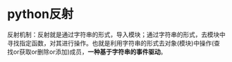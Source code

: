 # python反射
反射机制：反射就是通过字符串的形式，导入模块；通过字符串的形式，去模块中寻找指定函数，对其进行操作。也就是利用字符串的形式去对象(模块)中操作(查找or获取or删除or添加)成员，**一种基于字符串的事件驱动**。